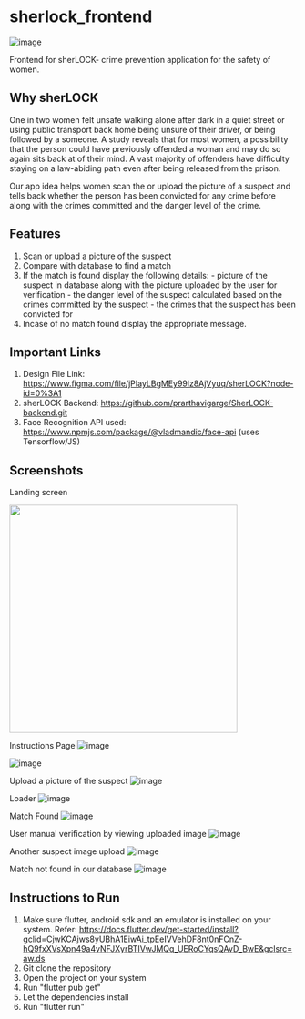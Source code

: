 # sherlock_frontend
![image](https://user-images.githubusercontent.com/78611945/170862590-4c421dcb-4227-4fb9-bc58-a61626b46f42.png)

Frontend for sherLOCK- crime prevention application for the safety of women.

## Why sherLOCK

One in two women felt unsafe walking alone after dark in a quiet street or using public transport back home being unsure of their driver, or being followed by a someone. A study reveals that for most women, a possibility that the person could have previously offended a woman and may do so again sits back at of their mind.
A vast majority of offenders have difficulty staying on a law-abiding path even after being released from the prison. 

Our app idea helps women scan the or upload the picture of a suspect and tells back whether the person has been convicted for any crime before along with the crimes committed and the danger level of the crime.

## Features

1) Scan or upload a picture of the suspect
2) Compare with database to find a match
3) If the match is found display the following details:
        - picture of the suspect in database along with the picture uploaded by the user for verification
        - the danger level of the suspect calculated based on the crimes committed by the suspect
        - the crimes that the suspect has been convicted for
4) Incase of no match found display the appropriate message.

## Important Links

1) Design File Link: https://www.figma.com/file/jPIayLBgMEy99lz8AjVyuq/sherLOCK?node-id=0%3A1
2) sherLOCK Backend: https://github.com/prarthavigarge/SherLOCK-backend.git
3) Face Recognition API used: https://www.npmjs.com/package/@vladmandic/face-api 
                                (uses Tensorflow/JS)
## Screenshots
Landing screen 
 
 <img src="https://user-images.githubusercontent.com/78611945/170863282-224497b5-9f81-4cdc-87a7-3b6ede7c9c41.png" height="400">

Instructions Page
![image](https://user-images.githubusercontent.com/78611945/170862750-6fb4289b-5d95-452e-bd7c-cdf67ff7b708.png)

![image](https://user-images.githubusercontent.com/78611945/170862760-5d6093a3-8858-416d-8ce2-97838f3c4866.png)

Upload a picture of the suspect
![image](https://user-images.githubusercontent.com/78611945/170862999-52b7ac39-ab6f-47a6-8ac2-cd3a9a84313c.png)

Loader
![image](https://user-images.githubusercontent.com/78611945/170863008-7c493d27-e8ee-4102-ac4c-3f020bd58cce.png)

Match Found
![image](https://user-images.githubusercontent.com/78611945/170863013-992cb095-e38d-450d-8765-550015a4cbda.png)

User manual verification by viewing uploaded image
![image](https://user-images.githubusercontent.com/78611945/170863019-e227000b-13af-4502-8d5a-9afad0c55d47.png)

Another suspect image upload
![image](https://user-images.githubusercontent.com/78611945/170863024-bfac2695-497a-4360-88b7-b61c3a5fd500.png)

Match not found in our database
![image](https://user-images.githubusercontent.com/78611945/170863027-96eb5d73-65a1-4a93-8fd6-cf46a110dadb.png)


## Instructions to Run

1) Make sure flutter, android sdk and an emulator is installed on your system. 
    Refer: https://docs.flutter.dev/get-started/install?gclid=CjwKCAjws8yUBhA1EiwAi_tpEeIVVehDF8nt0nFCnZ-hQ9fxXVsXpn49a4vNFJXyrBTIVwJMQq_UERoCYqsQAvD_BwE&gclsrc=aw.ds
2) Git clone the repository
3) Open the project on your system
4) Run "flutter pub get"
5) Let the dependencies install
6) Run "flutter run"


